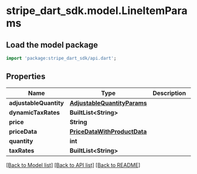 # stripe_dart_sdk.model.LineItemParams

## Load the model package
```dart
import 'package:stripe_dart_sdk/api.dart';
```

## Properties
Name | Type | Description | Notes
------------ | ------------- | ------------- | -------------
**adjustableQuantity** | [**AdjustableQuantityParams**](AdjustableQuantityParams.md) |  | [optional] 
**dynamicTaxRates** | **BuiltList&lt;String&gt;** |  | [optional] 
**price** | **String** |  | [optional] 
**priceData** | [**PriceDataWithProductData**](PriceDataWithProductData.md) |  | [optional] 
**quantity** | **int** |  | [optional] 
**taxRates** | **BuiltList&lt;String&gt;** |  | [optional] 

[[Back to Model list]](../README.md#documentation-for-models) [[Back to API list]](../README.md#documentation-for-api-endpoints) [[Back to README]](../README.md)


